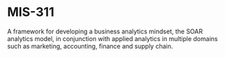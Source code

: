 # MIS-311
A framework for developing a business analytics mindset, the SOAR analytics model, in conjunction with applied analytics in multiple domains such as marketing, accounting, finance and supply chain.
